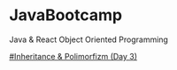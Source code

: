 # JavaBootcamp
Java &amp; React Object Oriented Programming

[#Inheritance & Polimorfizm  (Day 3)](https://github.com/codeunlu/JavaBootcamp/tree/main/Day_3)

